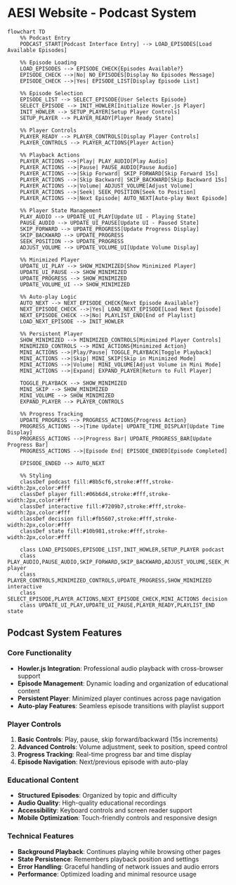 # AESI Website - Podcast System

```mermaid
flowchart TD
    %% Podcast Entry
    PODCAST_START[Podcast Interface Entry] --> LOAD_EPISODES[Load Available Episodes]
    
    %% Episode Loading
    LOAD_EPISODES --> EPISODE_CHECK{Episodes Available?}
    EPISODE_CHECK -->|No| NO_EPISODES[Display No Episodes Message]
    EPISODE_CHECK -->|Yes| EPISODE_LIST[Display Episode List]
    
    %% Episode Selection
    EPISODE_LIST --> SELECT_EPISODE{User Selects Episode}
    SELECT_EPISODE --> INIT_HOWLER[Initialize Howler.js Player]
    INIT_HOWLER --> SETUP_PLAYER[Setup Player Controls]
    SETUP_PLAYER --> PLAYER_READY[Player Ready State]
    
    %% Player Controls
    PLAYER_READY --> PLAYER_CONTROLS[Display Player Controls]
    PLAYER_CONTROLS --> PLAYER_ACTIONS{Player Action}
    
    %% Playback Actions
    PLAYER_ACTIONS -->|Play| PLAY_AUDIO[Play Audio]
    PLAYER_ACTIONS -->|Pause| PAUSE_AUDIO[Pause Audio]
    PLAYER_ACTIONS -->|Skip Forward| SKIP_FORWARD[Skip Forward 15s]
    PLAYER_ACTIONS -->|Skip Backward| SKIP_BACKWARD[Skip Backward 15s]
    PLAYER_ACTIONS -->|Volume| ADJUST_VOLUME[Adjust Volume]
    PLAYER_ACTIONS -->|Seek| SEEK_POSITION[Seek to Position]
    PLAYER_ACTIONS -->|Next Episode| AUTO_NEXT[Auto-play Next Episode]
    
    %% Player State Management
    PLAY_AUDIO --> UPDATE_UI_PLAY[Update UI - Playing State]
    PAUSE_AUDIO --> UPDATE_UI_PAUSE[Update UI - Paused State]
    SKIP_FORWARD --> UPDATE_PROGRESS[Update Progress Display]
    SKIP_BACKWARD --> UPDATE_PROGRESS
    SEEK_POSITION --> UPDATE_PROGRESS
    ADJUST_VOLUME --> UPDATE_VOLUME_UI[Update Volume Display]
    
    %% Minimized Player
    UPDATE_UI_PLAY --> SHOW_MINIMIZED[Show Minimized Player]
    UPDATE_UI_PAUSE --> SHOW_MINIMIZED
    UPDATE_PROGRESS --> SHOW_MINIMIZED
    UPDATE_VOLUME_UI --> SHOW_MINIMIZED
    
    %% Auto-play Logic
    AUTO_NEXT --> NEXT_EPISODE_CHECK{Next Episode Available?}
    NEXT_EPISODE_CHECK -->|Yes| LOAD_NEXT_EPISODE[Load Next Episode]
    NEXT_EPISODE_CHECK -->|No| PLAYLIST_END[End of Playlist]
    LOAD_NEXT_EPISODE --> INIT_HOWLER
    
    %% Persistent Player
    SHOW_MINIMIZED --> MINIMIZED_CONTROLS[Minimized Player Controls]
    MINIMIZED_CONTROLS --> MINI_ACTIONS{Minimized Action}
    MINI_ACTIONS -->|Play/Pause| TOGGLE_PLAYBACK[Toggle Playback]
    MINI_ACTIONS -->|Skip| MINI_SKIP[Skip in Minimized Mode]
    MINI_ACTIONS -->|Volume| MINI_VOLUME[Adjust Volume in Mini Mode]
    MINI_ACTIONS -->|Expand| EXPAND_PLAYER[Return to Full Player]
    
    TOGGLE_PLAYBACK --> SHOW_MINIMIZED
    MINI_SKIP --> SHOW_MINIMIZED
    MINI_VOLUME --> SHOW_MINIMIZED
    EXPAND_PLAYER --> PLAYER_CONTROLS
    
    %% Progress Tracking
    UPDATE_PROGRESS --> PROGRESS_ACTIONS{Progress Action}
    PROGRESS_ACTIONS -->|Time Update| UPDATE_TIME_DISPLAY[Update Time Display]
    PROGRESS_ACTIONS -->|Progress Bar| UPDATE_PROGRESS_BAR[Update Progress Bar]
    PROGRESS_ACTIONS -->|Episode End| EPISODE_ENDED[Episode Completed]
    
    EPISODE_ENDED --> AUTO_NEXT
    
    %% Styling
    classDef podcast fill:#8b5cf6,stroke:#fff,stroke-width:2px,color:#fff
    classDef player fill:#06b6d4,stroke:#fff,stroke-width:2px,color:#fff
    classDef interactive fill:#7209b7,stroke:#fff,stroke-width:2px,color:#fff
    classDef decision fill:#fb5607,stroke:#fff,stroke-width:2px,color:#fff
    classDef state fill:#10b981,stroke:#fff,stroke-width:2px,color:#fff
    
    class LOAD_EPISODES,EPISODE_LIST,INIT_HOWLER,SETUP_PLAYER podcast
    class PLAY_AUDIO,PAUSE_AUDIO,SKIP_FORWARD,SKIP_BACKWARD,ADJUST_VOLUME,SEEK_POSITION player
    class PLAYER_CONTROLS,MINIMIZED_CONTROLS,UPDATE_PROGRESS,SHOW_MINIMIZED interactive
    class SELECT_EPISODE,PLAYER_ACTIONS,NEXT_EPISODE_CHECK,MINI_ACTIONS decision
    class UPDATE_UI_PLAY,UPDATE_UI_PAUSE,PLAYER_READY,PLAYLIST_END state
```

## Podcast System Features

### Core Functionality
- **Howler.js Integration**: Professional audio playback with cross-browser support
- **Episode Management**: Dynamic loading and organization of educational content
- **Persistent Player**: Minimized player continues across page navigation
- **Auto-play Features**: Seamless episode transitions with playlist support

### Player Controls
1. **Basic Controls**: Play, pause, skip forward/backward (15s increments)
2. **Advanced Controls**: Volume adjustment, seek to position, speed control
3. **Progress Tracking**: Real-time progress bar and time display
4. **Episode Navigation**: Next/previous episode with auto-play

### Educational Content
- **Structured Episodes**: Organized by topic and difficulty
- **Audio Quality**: High-quality educational recordings
- **Accessibility**: Keyboard controls and screen reader support
- **Mobile Optimization**: Touch-friendly controls and responsive design

### Technical Features
- **Background Playback**: Continues playing while browsing other pages
- **State Persistence**: Remembers playback position and settings
- **Error Handling**: Graceful handling of network issues and audio errors
- **Performance**: Optimized loading and minimal resource usage
